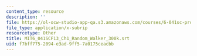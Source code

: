 ```yaml
---
content_type: resource
description: ''
file: https://ol-ocw-studio-app-qa.s3.amazonaws.com/courses/6-041sc-probabilistic-systems-analysis-and-applied-probability-fall-2013/f7bff7752094e3ad9ff57a0175ceacbb_MIT6_041SCF13_Ch1_Random_Walker_300k.srt
file_type: application/x-subrip
resourcetype: Other
title: MIT6_041SCF13_Ch1_Random_Walker_300k.srt
uid: f7bff775-2094-e3ad-9ff5-7a0175ceacbb
---
```


